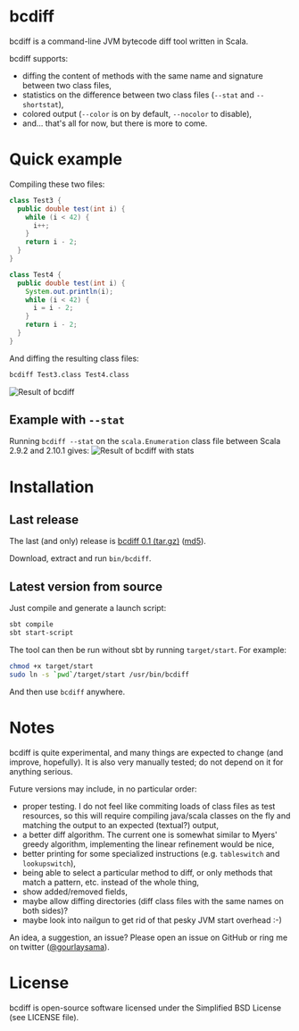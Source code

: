 # bcdiff

bcdiff is a command-line JVM bytecode diff tool written in Scala.

bcdiff supports:

 * diffing the content of methods with the same name and signature between two class files,
 * statistics on the difference between two class files (`--stat` and `--shortstat`),
 * colored output (`--color` is on by default, `--nocolor` to disable),
 * and... that's all for now, but there is more to come.

# Quick example

Compiling these two files:

```java
class Test3 {
  public double test(int i) {
    while (i < 42) {
      i++;
    }
    return i - 2;
  }
}
```

```java
class Test4 {
  public double test(int i) {
    System.out.println(i);
    while (i < 42) {
      i = i - 2;
    }
    return i - 2;
  }
}
```

And diffing the resulting class files:

```sh
bcdiff Test3.class Test4.class
```

![Result of bcdiff](http://static.antoine.gourlay.fr/bcdiff/images/readme1.png)

## Example with `--stat`

Running `bcdiff --stat` on the `scala.Enumeration` class file between Scala 2.9.2 and 2.10.1 gives:
![Result of bcdiff with stats](http://static.antoine.gourlay.fr/bcdiff/images/readme2.png)

# Installation

## Last release

The last (and only) release is [bcdiff 0.1 (tar.gz)](http://static.antoine.gourlay.fr/bcdiff/releases/bcdiff-0.1.tgz) ([md5](http://static.antoine.gourlay.fr/bcdiff/releases/bcdiff-0.1.tgz.md5)).

Download, extract and run `bin/bcdiff`.

## Latest version from source

Just compile and generate a launch script:

```sh
sbt compile
sbt start-script
```

The tool can then be run without sbt by running `target/start`.
For example:

```sh
chmod +x target/start
sudo ln -s `pwd`/target/start /usr/bin/bcdiff
```
And then use `bcdiff` anywhere.

# Notes

bcdiff is quite experimental, and many things are expected to change (and improve, hopefully). It is also very manually tested; do not depend on it for anything serious.

Future versions may include, in no particular order:
 * proper testing. I do not feel like commiting loads of class files as test resources, so this will require compiling java/scala classes on the fly and matching the output to an expected (textual?) output,
 * a better diff algorithm. The current one is somewhat similar to Myers' greedy algorithm, implementing the linear refinement would be nice,
 * better printing for some specialized instructions (e.g. `tableswitch` and `lookupswitch`),
 * being able to select a particular method to diff, or only methods that match a pattern, etc. instead of the whole thing,
 * show added/removed fields,
 * maybe allow diffing directories (diff class files with the same names on both sides)?
 * maybe look into nailgun to get rid of that pesky JVM start overhead :-)

An idea, a suggestion, an issue? Please open an issue on GitHub or ring me on twitter ([@gourlaysama](https://twitter.com/gourlaysama)).

# License

bcdiff is open-source software licensed under the Simplified BSD License (see LICENSE file).
